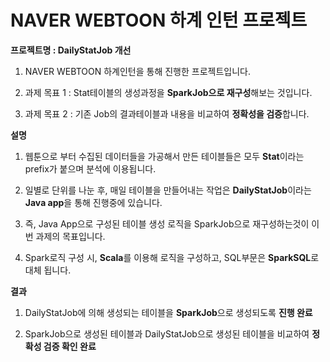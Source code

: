 # NAVER WEBTOON 하계 인턴 프로젝트

**프로젝트명 : DailyStatJob 개선**

1) NAVER WEBTOON 하계인턴을 통해 진행한 프로젝트입니다.

2) 과제 목표 1 :  Stat테이블의 생성과정을 **SparkJob으로 재구성**해보는 것입니다.

3) 과제 목표 2 :  기존 Job의 결과테이블과 내용을 비교하여 **정확성을 검증**합니다. 

**설명**

1) 웹툰으로 부터 수집된 데이터들을 가공해서 만든 테이블들은 모두 **Stat**이라는 prefix가 붙으며 분석에 이용됩니다.

2) 일별로 단위를 나눈 후, 매일 테이블을 만들어내는 작업은 **DailyStatJob**이라는 **Java app**을 통해 진행중에 있습니다. 

3) 즉, Java App으로 구성된 테이블 생성 로직을 SparkJob으로 재구성하는것이 이번 과제의 목표입니다.

4) Spark로직 구성 시, **Scala**를 이용해 로직을 구성하고, SQL부문은 **SparkSQL**로 대체 됩니다.

**결과**

1) DailyStatJob에 의해 생성되는 테이블을 **SparkJob**으로 생성되도록 **진행 완료**

2) SparkJob으로 생성된 테이블과 DailyStatJob으로 생성된 테이블을 비교하여 **정확성 검증 확인 완료**


